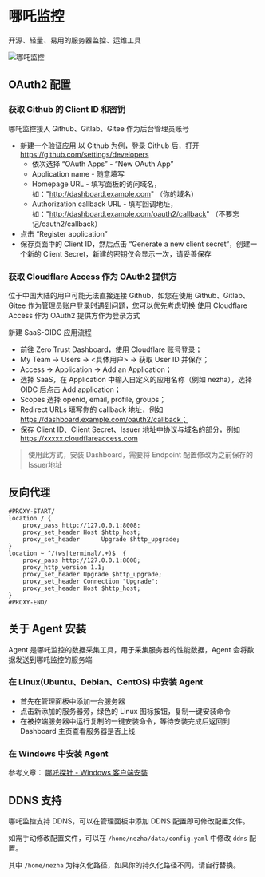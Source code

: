 # 哪吒监控

开源、轻量、易用的服务器监控、运维工具

![哪吒监控](https://raw.githubusercontent.com/naiba/nezha/master/resource/static/brand.svg)

## OAuth2 配置

### 获取 Github 的 Client ID 和密钥

哪吒监控接入 Github、Gitlab、Gitee 作为后台管理员账号

+ 新建一个验证应用
  以 Github 为例，登录 Github 后，打开 https://github.com/settings/developers
    + 依次选择 “OAuth Apps” - “New OAuth App”
    + Application name - 随意填写
    + Homepage URL - 填写面板的访问域名，如："http://dashboard.example.com" （你的域名）
    + Authorization callback URL - 填写回调地址，如："http://dashboard.example.com/oauth2/callback" （不要忘记/oauth2/callback）
+ 点击 “Register application”
+ 保存页面中的 Client ID，然后点击 “Generate a new client secret“，创建一个新的 Client Secret，新建的密钥仅会显示一次，请妥善保存

### 获取 Cloudflare Access 作为 OAuth2 提供方

位于中国大陆的用户可能无法直接连接 Github，如您在使用 Github、Gitlab、Gitee 作为管理员账户登录时遇到问题，您可以优先考虑切换
使用 Cloudflare Access 作为 OAuth2 提供方作为登录方式

新建 SaaS-OIDC 应用流程

+ 前往 Zero Trust Dashboard，使用 Cloudflare 账号登录；
+ My Team -> Users -> <具体用户> -> 获取 User ID 并保存；
+ Access -> Application -> Add an Application；
+ 选择 SaaS，在 Application 中输入自定义的应用名称（例如 nezha），选择 OIDC 后点击 Add application；
+ Scopes 选择 openid, email, profile, groups；
+ Redirect URLs 填写你的 callback 地址，例如 https://dashboard.example.com/oauth2/callback；
+ 保存 Client ID、Client Secret、Issuer 地址中协议与域名的部分，例如 https://xxxxx.cloudflareaccess.com

> 使用此方式，安装 Dashboard，需要将 Endpoint 配置修改为之前保存的Issuer地址

## 反向代理

```nginx
#PROXY-START/
location / {
    proxy_pass http://127.0.0.1:8008;
    proxy_set_header Host $http_host;
    proxy_set_header      Upgrade $http_upgrade;
}
location ~ ^/(ws|terminal/.+)$  {
    proxy_pass http://127.0.0.1:8008;
    proxy_http_version 1.1;
    proxy_set_header Upgrade $http_upgrade;
    proxy_set_header Connection "Upgrade";
    proxy_set_header Host $http_host;
}
#PROXY-END/
```

## 关于 Agent 安装

Agent 是哪吒监控的数据采集工具，用于采集服务器的性能数据，Agent 会将数据发送到哪吒监控的服务端

### 在 Linux(Ubuntu、Debian、CentOS) 中安装 Agent

+ 首先在管理面板中添加一台服务器
+ 点击新添加的服务器旁，绿色的 Linux 图标按钮，复制一键安装命令
+ 在被控端服务器中运行复制的一键安装命令，等待安装完成后返回到 Dashboard 主页查看服务器是否上线

### 在 Windows 中安装 Agent

参考文章： [哪吒探针 - Windows 客户端安装](https://nyko.me/2020/12/13/nezha-windows-client.html)

## DDNS 支持

哪吒监控支持 DDNS，可以在管理面板中添加 DDNS 配置即可修改配置文件。

如需手动修改配置文件，可以在 `/home/nezha/data/config.yaml` 中修改 `ddns` 配置。

其中 `/home/nezha` 为持久化路径，如果你的持久化路径不同，请自行替换。
